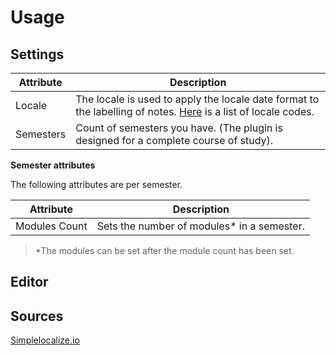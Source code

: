 # Usage

## Settings

| Attribute | Description                                                                                                                                              |
| --------- | -------------------------------------------------------------------------------------------------------------------------------------------------------- |
| Locale    | The locale is used to apply the locale date format to the labelling of notes. [Here](https://simplelocalize.io/data/locales/) is a list of locale codes. |
| Semesters | Count of semesters you have. (The plugin is designed for a complete course of study).                                                                    |

**Semester attributes**

The following attributes are per semester.

| Attribute     | Description                                 |
| ------------- | ------------------------------------------- |
| Modules Count | Sets the number of modules\* in a semester. |

> \*The modules can be set after the module count has been set.

## Editor

## Sources

[Simplelocalize.io](https://simplelocalize.io/data/locales/)

